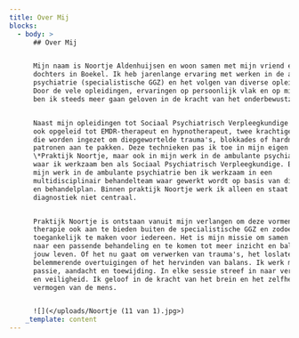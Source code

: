 ```yaml
---
title: Over Mij
blocks:
  - body: >
      ## Over Mij


      Mijn naam is Noortje Aldenhuijsen en woon samen met mijn vriend en onze 2
      dochters in Boekel. Ik heb jarenlange ervaring met werken in de ambulante
      psychiatrie (specialistische GGZ) en het volgen van diverse opleidingen.
      Door de vele opleidingen, ervaringen op persoonlijk vlak en op mijn werk
      ben ik steeds meer gaan geloven in de kracht van het onderbewustzijn.


      Naast mijn opleidingen tot Sociaal Psychiatrisch Verpleegkundige ben ik
      ook opgeleid tot EMDR-therapeut en hypnotherapeut, twee krachtige methoden
      die worden ingezet om diepgewortelde trauma's, blokkades of hardnekkige
      patronen aan te pakken. Deze technieken pas ik toe in mijn eigen
      \*Praktijk Noortje, maar ook in mijn werk in de ambulante psychiatrie,
      waar ik werkzaam ben als Sociaal Psychiatrisch Verpleegkundige. Binnen
      mijn werk in de ambulante psychiatrie ben ik werkzaam in een
      multidisciplinair behandelteam waar gewerkt wordt op basis van diagnostiek
      en behandelplan. Binnen praktijk Noortje werk ik alleen en staat
      diagnostiek niet centraal.


      Praktijk Noortje is ontstaan vanuit mijn verlangen om deze vormen van
      therapie ook aan te bieden buiten de specialistische GGZ en zodoende
      toegankelijk te maken voor iedereen. Het is mijn missie om samen te kijken
      naar een passende behandeling en te komen tot meer inzicht en balans in
      jouw leven. Of het nu gaat om verwerken van trauma's, het loslaten van
      belemmerende overtuigingen of het hervinden van balans. Ik werk met
      passie, aandacht en toewijding. In elke sessie streef in naar verbinding
      en veiligheid. Ik geloof in de kracht van het brein en het zelfherstellend
      vermogen van de mens.


      ![](</uploads/Noortje (11 van 1).jpg>)
    _template: content
---
```


